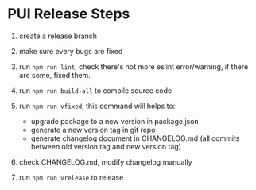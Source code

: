 # PUI Release Steps

1. create a release branch

2. make sure every bugs are fixed

3. run `npm run lint`, check there's not more eslint error/warning, if there are some, fixed them.

4. run `npm run build-all` to compile source code

5. run `npm run vfixed`, this command will helps to:

   - upgrade package to a new version in package.json
   - generate a new version tag in git repo
   - generate changelog document in CHANGELOG.md (all commits between old version tag and new version tag)

6. check CHANGELOG.md, modify changelog manually

7. run `npm run vrelease` to release
